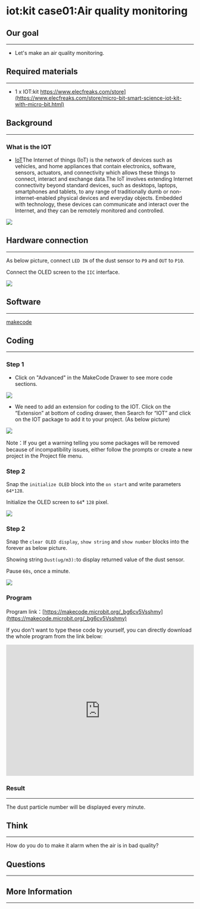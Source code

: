 # iot:kit case01:Air quality monitoring

## Our goal
---

- Let's make an air quality monitoring.


## Required materials 
---

- 1 x IOT:kit https://www.elecfreaks.com/store](https://www.elecfreaks.com/store/micro-bit-smart-science-iot-kit-with-micro-bit.html)


## Background
---

### What is the IOT

- [IoT](https://zh.wikipedia.org/wiki/%E8%B6%85%E8%81%B2%E6%B3%A2)The Internet of things (IoT) is the network of devices such as vehicles, and home appliances that contain electronics, software, sensors, actuators, and connectivity which allows these things to connect, interact and exchange data.The IoT involves extending Internet connectivity beyond standard devices, such as desktops, laptops, smartphones and tablets, to any range of traditionally dumb or non-internet-enabled physical devices and everyday objects. Embedded with technology, these devices can communicate and interact over the Internet, and they can be remotely monitored and controlled.

![](./images/case_01_01.png)

## Hardware connection
---

As below picture, connect `LED IN` of the dust sensor to `P9` and `OUT` to `P10`.

Connect the OLED screen to the `IIC` interface. 

![](./images/case_01_02.png)


## Software
---

[makecode](https://makecode.microbit.org/#)

## Coding
---

### Step 1
- Click on "Advanced" in the MakeCode Drawer to see more code sections.


![](./images/iot_bit_11.jpg)

- We need to add an extension for coding to the IOT. Click on the “Extension” at bottom of coding drawer, then Search for “IOT” and click on the IOT package to add it to your project. (As below picture) 


![](./images/iot_bit_12.jpg)

Note：If you get a warning telling you some packages will be removed because of incompatibility issues, either follow the prompts or create a new project in the Project file menu.

### Step 2

Snap the `initialize OLED` block into the `on start` and write parameters `64*128`.

Initialize the OLED screen to `64`* `128` pixel. 

![](./images/case_01_03.png)

### Step 2

Snap the `clear OLED display`, `show string` and `show number` blocks into the forever as below picture.

Showing string `Dust(ug/m3):`to display returned value of the dust sensor. 

Pause `60s`, once a minute.

![](./images/case_01_04.png)

### Program

Program link：[https://makecode.microbit.org/_bg6cv5Vsshmy](https://makecode.microbit.org/_bg6cv5Vsshmy)

If you don't want to type these code by yourself, you can directly download the whole program from the link below:

<div style="position:relative;height:0;padding-bottom:70%;overflow:hidden;"><iframe style="position:absolute;top:0;left:0;width:100%;height:100%;" src="https://makecode.microbit.org/#pub:_bg6cv5Vsshmy" frameborder="0" sandbox="allow-popups allow-forms allow-scripts allow-same-origin"></iframe></div>  


### Result
---

The dust particle number will be displayed every minute. 


## Think 
---

How do you do to make it alarm when the air is in bad quality? 


## Questions
---


## More Information  
---

 
